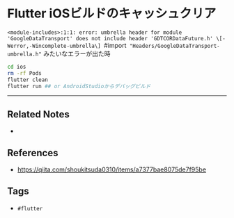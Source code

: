 # Flutter iOSビルドのキャッシュクリア
`<module-includes>:1:1: error: umbrella header for module 'GoogleDataTransport' does not include header 'GDTCORDataFuture.h' \[-Werror,-Wincomplete-umbrella\] `#import` "Headers/GoogleDataTransport-umbrella.h"`
みたいなエラーが出た時

```sh
cd ios
rm -rf Pods
flutter clean
flutter run ## or AndroidStudioからデバッグビルド

```

---
## Related Notes
- 

## References
- https://qiita.com/shoukitsuda0310/items/a7377bae8075de7f95be

## Tags
- `#flutter` 